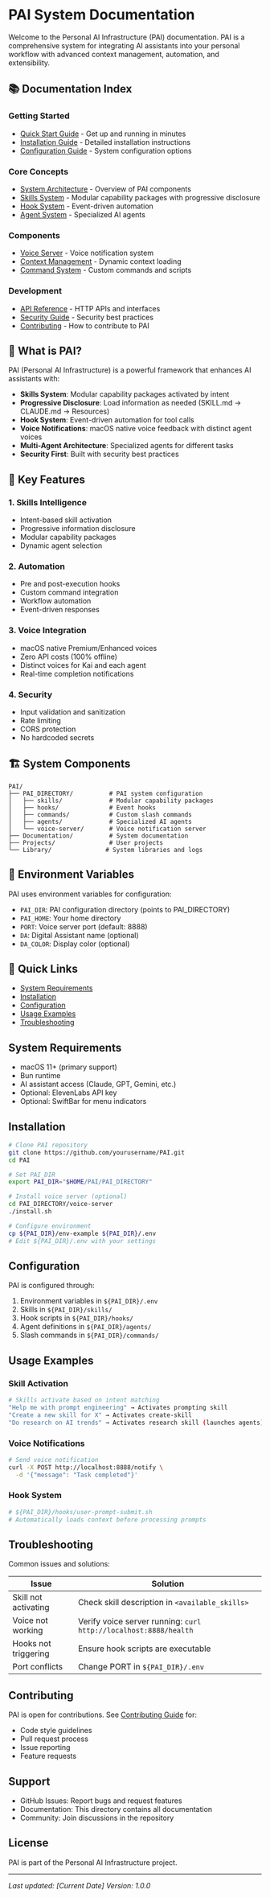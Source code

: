 # PAI System Documentation

Welcome to the Personal AI Infrastructure (PAI) documentation. PAI is a comprehensive system for integrating AI assistants into your personal workflow with advanced context management, automation, and extensibility.

## 📚 Documentation Index

### Getting Started
- [Quick Start Guide](./quick-start.md) - Get up and running in minutes
- [Installation Guide](./installation.md) - Detailed installation instructions
- [Configuration Guide](./configuration.md) - System configuration options

### Core Concepts
- [System Architecture](./architecture.md) - Overview of PAI components
- [Skills System](./skills-system.md) - Modular capability packages with progressive disclosure
- [Hook System](./hook-system.md) - Event-driven automation
- [Agent System](./agent-system.md) - Specialized AI agents

### Components
- [Voice Server](../voice-server/README.md) - Voice notification system
- [Context Management](./context-management.md) - Dynamic context loading
- [Command System](./command-system.md) - Custom commands and scripts

### Development
- [API Reference](./api-reference.md) - HTTP APIs and interfaces
- [Security Guide](./security.md) - Security best practices
- [Contributing](./contributing.md) - How to contribute to PAI

## 🚀 What is PAI?

PAI (Personal AI Infrastructure) is a powerful framework that enhances AI assistants with:

- **Skills System**: Modular capability packages activated by intent
- **Progressive Disclosure**: Load information as needed (SKILL.md → CLAUDE.md → Resources)
- **Hook System**: Event-driven automation for tool calls
- **Voice Notifications**: macOS native voice feedback with distinct agent voices
- **Multi-Agent Architecture**: Specialized agents for different tasks
- **Security First**: Built with security best practices

## 🎯 Key Features

### 1. Skills Intelligence
- Intent-based skill activation
- Progressive information disclosure
- Modular capability packages
- Dynamic agent selection

### 2. Automation
- Pre and post-execution hooks
- Custom command integration
- Workflow automation
- Event-driven responses

### 3. Voice Integration
- macOS native Premium/Enhanced voices
- Zero API costs (100% offline)
- Distinct voices for Kai and each agent
- Real-time completion notifications

### 4. Security
- Input validation and sanitization
- Rate limiting
- CORS protection
- No hardcoded secrets

## 🏗️ System Components

```
PAI/
├── PAI_DIRECTORY/          # PAI system configuration
│   ├── skills/             # Modular capability packages
│   ├── hooks/              # Event hooks
│   ├── commands/           # Custom slash commands
│   ├── agents/             # Specialized AI agents
│   └── voice-server/       # Voice notification server
├── Documentation/          # System documentation
├── Projects/               # User projects
└── Library/               # System libraries and logs
```

## 🔧 Environment Variables

PAI uses environment variables for configuration:

- `PAI_DIR`: PAI configuration directory (points to PAI_DIRECTORY)
- `PAI_HOME`: Your home directory
- `PORT`: Voice server port (default: 8888)
- `DA`: Digital Assistant name (optional)
- `DA_COLOR`: Display color (optional)

## 📖 Quick Links

- [System Requirements](#system-requirements)
- [Installation](#installation)
- [Configuration](#configuration)
- [Usage Examples](#usage-examples)
- [Troubleshooting](#troubleshooting)

## System Requirements

- macOS 11+ (primary support)
- Bun runtime
- AI assistant access (Claude, GPT, Gemini, etc.)
- Optional: ElevenLabs API key
- Optional: SwiftBar for menu indicators

## Installation

```bash
# Clone PAI repository
git clone https://github.com/yourusername/PAI.git
cd PAI

# Set PAI_DIR
export PAI_DIR="$HOME/PAI/PAI_DIRECTORY"

# Install voice server (optional)
cd PAI_DIRECTORY/voice-server
./install.sh

# Configure environment
cp ${PAI_DIR}/env-example ${PAI_DIR}/.env
# Edit ${PAI_DIR}/.env with your settings
```

## Configuration

PAI is configured through:
1. Environment variables in `${PAI_DIR}/.env`
2. Skills in `${PAI_DIR}/skills/`
3. Hook scripts in `${PAI_DIR}/hooks/`
4. Agent definitions in `${PAI_DIR}/agents/`
5. Slash commands in `${PAI_DIR}/commands/`

## Usage Examples

### Skill Activation
```bash
# Skills activate based on intent matching
"Help me with prompt engineering" → Activates prompting skill
"Create a new skill for X" → Activates create-skill
"Do research on AI trends" → Activates research skill (launches agents)
```

### Voice Notifications
```bash
# Send voice notification
curl -X POST http://localhost:8888/notify \
  -d '{"message": "Task completed"}'
```

### Hook System
```yaml
# ${PAI_DIR}/hooks/user-prompt-submit.sh
# Automatically loads context before processing prompts
```

## Troubleshooting

Common issues and solutions:

| Issue | Solution |
|-------|----------|
| Skill not activating | Check skill description in `<available_skills>` |
| Voice not working | Verify voice server running: `curl http://localhost:8888/health` |
| Hooks not triggering | Ensure hook scripts are executable |
| Port conflicts | Change PORT in `${PAI_DIR}/.env` |

## Contributing

PAI is open for contributions. See [Contributing Guide](./contributing.md) for:
- Code style guidelines
- Pull request process
- Issue reporting
- Feature requests

## Support

- GitHub Issues: Report bugs and request features
- Documentation: This directory contains all documentation
- Community: Join discussions in the repository

## License

PAI is part of the Personal AI Infrastructure project.

---

*Last updated: [Current Date]*
*Version: 1.0.0*
